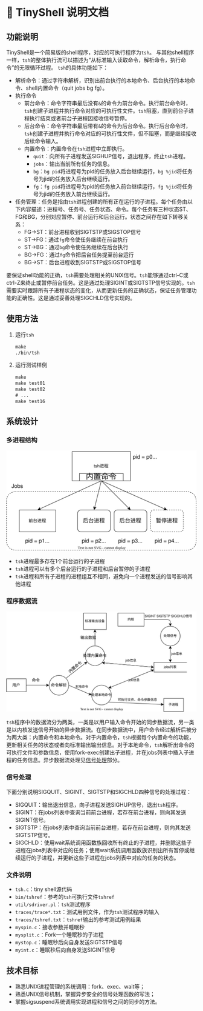 # :shell: TinyShell 说明文档

## 功能说明

TinyShell是一个简易版的shell程序，对应的可执行程序为`tsh`。
与其他shell程序一样，`tsh`的整体执行流可以描述为“从标准输入读取命令，解析命令，执行命令”的无限循环过程。
`tsh`的具体功能如下：

* 解析命令：通过字符串解析，识别出前台执行的本地命令、后台执行的本地命令、shell内置命令（quit jobs bg fg）。
* 执行命令
  * 前台命令：命令字符串最后没有`&`的命令为前台命令。执行前台命令时，`tsh`创建子进程并执行命令对应的可执行性文件。`tsh`阻塞，直到前台子进程执行结束或者前台子进程因接收信号暂停。
  * 后台命令：命令字符串最后带有`&`的命令为后台命令。执行后台命令时，`tsh`创建子进程并执行命令对应的可执行性文件，但不阻塞，而是继续接收后续命令输入。
  * 内置命令：内置命令在`tsh`进程中立即执行。
    * `quit`：向所有子进程发送SIGHUP信号，退出程序，终止`tsh`进程。
    * `jobs`：输出当前所有任务的信息。
    * `bg`：`bg pid`将进程号为pid的任务放入后台继续运行，`bg %jid`将任务号为jid的任务放入后台继续运行。
    * `fg`：`fg pid`将进程号为pid的任务放入前台继续运行，`fg %jid`将任务号为jid的任务放入前台继续运行。
* 任务管理：任务是指由`tsh`进程创建的所有正在运行的子进程。每个任务由以下内容描述：进程号、任务号、任务状态、命令。每个任务有三种状态ST、FG和BG，分别对应暂停、前台运行和后台运行。状态之间存在如下转移关系：
  * FG->ST：前台进程收到SIGTSTP或SIGSTOP信号
  * ST->FG：通过`fg`命令使任务继续在前台执行
  * ST->BG：通过`bg`命令使任务继续在后台执行
  * BG->FG：通过`fg`命令把后台任务提至前台运行
  * BG->ST：后台进程收到SIGTSTP或SIGSTOP信号

要保证shell功能的正确，`tsh`需要处理相关的UNIX信号。`tsh`能够通过ctrl-C或ctrl-Z来终止或暂停前台任务。这是通过处理SIGINT或SIGTSTP信号实现的。`tsh`需要实时跟踪所有子进程状态的变化，从而更新任务的正确状态，保证任务管理功能的正确性。这是通过妥善处理SIGCHLD信号实现的。

## 使用方法

1. 运行`tsh`

    ```shell
    make
    ./bin/tsh
    ```
2. 运行测试样例
    
    ```shell
    make
    make test01
    make test02
    # ...
    make test16
    ```

## 系统设计

### 多进程结构

![tsh多进程结构图](diagram/muti_process.drawio.svg)

* `tsh`进程最多存在1个前台运行的子进程
* `tsh`进程可以有多个后台运行的子进程和后台暂停的子进程
* `tsh`进程和所有子进程的进程组互不相同，避免向一个进程发送的信号影响其他进程

### 程序数据流

![tsh数据流图](diagram/data_flow.drawio.svg)

`tsh`程序中的数据流分为两类，一类是以用户输入命令开始的同步数据流，另一类是以内核发送信号开始的异步数据流。在同步数据流中，用户命令经过解析后被分为两大类：内置命令和本地命令。对于内置命令，`tsh`根据每个内置命令的功能，更新相关任务的状态或者向标准输出输出信息。对于本地命令，`tsh`解析出命令的可执行文件和参数信息，使用fork-exec创建出子进程，并在jobs列表中插入子进程的任务信息。异步数据流处理见[信号处理](#信号处理)部分。

### 信号处理

下面分别说明SIGQUIT、SIGINT、SIGTSTP和SIGCHLD四种信号的处理过程：

* SIGQUIT：输出退出信息，向子进程发送SIGHUP信号，退出`tsh`程序。
* SIGINT：在jobs列表中查询当前前台进程，若存在前台进程，则向其发送SIGINT信号。
* SIGTSTP：在jobs列表中查询当前前台进程，若存在前台进程，则向其发送SIGTSTP信号。
* SIGCHLD：使用wait系统调用函数族回收所有终止的子进程，并删除这些子进程在jobs列表中对应的任务；使用wait系统调用函数族识别出所有暂停或继续运行的子进程，并更新这些子进程在jobs列表中对应的任务的状态。

### 文件说明

* `tsh.c`：tiny shell源代码
* `bin/tshref`：参考的`tsh`可执行文件`tshref`
* `util/sdriver.pl`：`tsh`测试程序
* `traces/trace*.txt`：测试用例文件，作为`tsh`测试程序的输入
* `traces/tshref.txt`：`tshref`输出的参考测试用例结果
* `myspin.c`：接收参数<n>并睡眠<n>秒
* `mysplit.c`：Fork一个睡眠<n>秒的子进程
* `mystop.c`：睡眠<n>秒后向自身发送SIGTSTP信号
* `myint.c`：睡眠<n>秒后向自身发送SIGINT信号

## 技术目标

* 熟悉UNIX进程管理的系统调用：fork、exec、wait等；
* 熟悉UNIX信号机制，掌握异步安全的信号处理函数的写法；
* 掌握sigsuspend系统调用实现进程和信号之间的同步的方法。